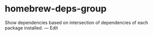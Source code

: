 homebrew-deps-group
===================

 Show dependencies based on intersection of dependencies of each package installed. — Edit 
